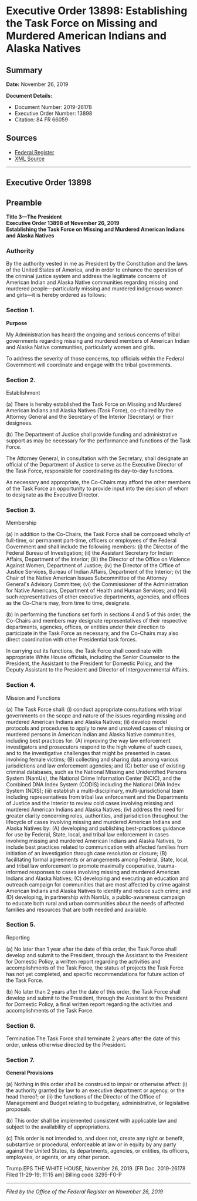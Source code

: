 # Executive Order 13898: Establishing the Task Force on Missing and Murdered American Indians and Alaska Natives

## Summary

**Date:** November 26, 2019

**Document Details:**
- Document Number: 2019-26178
- Executive Order Number: 13898
- Citation: 84 FR 66059

## Sources
- [Federal Register](https://www.federalregister.gov/documents/2019/12/02/2019-26178/establishing-the-task-force-on-missing-and-murdered-american-indians-and-alaska-natives)
- [XML Source](https://www.federalregister.gov/documents/full_text/xml/2019/12/02/2019-26178.xml)

---

## Executive Order 13898

## Preamble

**Title 3—The President**  
**Executive Order 13898 of November 26, 2019**  
**Establishing the Task Force on Missing and Murdered American Indians and Alaska Natives**

### Authority

By the authority vested in me as President by the Constitution and the laws of the United States of America, and in order to enhance the operation of the criminal justice system and address the legitimate concerns of American Indian and Alaska Native communities regarding missing and murdered people—particularly missing and murdered indigenous women and girls—it is hereby ordered as follows:
### Section 1.

**Purpose**

My Administration has heard the ongoing and serious concerns of tribal governments regarding missing and murdered members of American Indian and Alaska Native communities, particularly women and girls.

To address the severity of those concerns, top officials within the Federal Government will coordinate and engage with the tribal governments.
### Section 2.

Establishment

(a) There is hereby established the Task Force on Missing and Murdered American Indians and Alaska Natives (Task Force), co-chaired by the Attorney General and the Secretary of the Interior (Secretary) or their designees.

(b) The Department of Justice shall provide funding and administrative support as may be necessary for the performance and functions of the Task Force.

The Attorney General, in consultation with the Secretary, shall designate an official of the Department of Justice to serve as the Executive Director of the Task Force, responsible for coordinating its day-to-day functions.

As necessary and appropriate, the Co-Chairs may afford the other members of the Task Force an opportunity to provide input into the decision of whom to designate as the Executive Director.
### Section 3.

Membership

(a) In addition to the Co-Chairs, the Task Force shall be composed wholly of full-time, or permanent part-time, officers or employees of the Federal Government and shall include the following members:
    (i) the Director of the Federal Bureau of Investigation;
    (ii) the Assistant Secretary for Indian Affairs, Department of the Interior;
    (iii) the Director of the Office on Violence Against Women, Department of Justice;
    (iv) the Director of the Office of Justice Services, Bureau of Indian Affairs, Department of the Interior;
    (v) the Chair of the Native American Issues Subcommittee of the Attorney General's Advisory Committee;
    (vi) the Commissioner of the Administration for Native Americans, Department of Health and Human Services; and
    (vii) such representatives of other executive departments, agencies, and offices as the Co-Chairs may, from time to time, designate.

(b) In performing the functions set forth in sections 4 and 5 of this order, the Co-Chairs and members may designate representatives of their respective departments, agencies, offices, or entities under their direction to participate in the Task Force as necessary, and the Co-Chairs may also direct coordination with other Presidential task forces.

In carrying out its functions, the Task Force shall coordinate with appropriate White House officials, including the Senior Counselor to the President, the Assistant 
to the President for Domestic Policy, and the Deputy Assistant to the President and Director of Intergovernmental Affairs.
### Section 4.

Mission and Functions

(a) The Task Force shall:
    (i) conduct appropriate consultations with tribal governments on the scope and nature of the issues regarding missing and murdered American Indians and Alaska Natives;
    (ii) develop model protocols and procedures to apply to new and unsolved cases of missing or murdered persons in American Indian and Alaska Native communities, including best practices for:
(A) improving the way law enforcement investigators and prosecutors respond to the high volume of such cases, and to the investigative challenges that might be presented in cases involving female victims;
(B) collecting and sharing data among various jurisdictions and law enforcement agencies; and
(C) better use of existing criminal databases, such as the National Missing and Unidentified Persons System (NamUs), the National Crime Information Center (NCIC), and the Combined DNA Index System (CODIS) including the National DNA Index System (NDIS);
    (iii) establish a multi-disciplinary, multi-jurisdictional team including representatives from tribal law enforcement and the Departments of Justice and the Interior to review cold cases involving missing and murdered American Indians and Alaska Natives;
    (iv) address the need for greater clarity concerning roles, authorities, and jurisdiction throughout the lifecycle of cases involving missing and murdered American Indians and Alaska Natives by:
(A) developing and publishing best-practices guidance for use by Federal, State, local, and tribal law enforcement in cases involving missing and murdered American Indians and Alaska Natives, to include best practices related to communication with affected families from initiation of an investigation through case resolution or closure;
(B) facilitating formal agreements or arrangements among Federal, State, local, and tribal law enforcement to promote maximally cooperative, trauma-informed responses to cases involving missing and murdered American Indians and Alaska Natives;
(C) developing and executing an education and outreach campaign for communities that are most affected by crime against American Indians and Alaska Natives to identify and reduce such crime; and
(D) developing, in partnership with NamUs, a public-awareness campaign to educate both rural and urban communities about the needs of affected families and resources that are both needed and available.
### Section 5.

Reporting

(a) No later than 1 year after the date of this order, the Task Force shall develop and submit to the President, through the Assistant to the President for Domestic Policy, a written report regarding the activities and accomplishments of the Task Force, the status of projects the Task Force has not yet completed, and specific recommendations for future action of the Task Force.

(b) No later than 2 years after the date of this order, the Task Force shall develop and submit to the President, through the Assistant to the President for Domestic Policy, a final written report regarding the activities and accomplishments of the Task Force.
### Section 6.

Termination
The Task Force shall terminate 2 years after the date of this order, unless otherwise directed by the President.
### Section 7.

**General Provisions**

(a) Nothing in this order shall be construed to impair or otherwise affect:
    (i) the authority granted by law to an executive department or agency, or the head thereof; or
    (ii) the functions of the Director of the Office of Management and Budget relating to budgetary, administrative, or legislative proposals.

(b) This order shall be implemented consistent with applicable law and subject to the availability of appropriations.

(c) This order is not intended to, and does not, create any right or benefit, substantive or procedural, enforceable at law or in equity by any party against the United States, its departments, agencies, or entities, its officers, employees, or agents, or any other person.

Trump.EPS
THE WHITE HOUSE,
November 26, 2019.
[FR Doc. 2019-26178 
Filed 11-29-19; 11:15 am]
Billing code 3295-F0-P

---

*Filed by the Office of the Federal Register on November 26, 2019*
